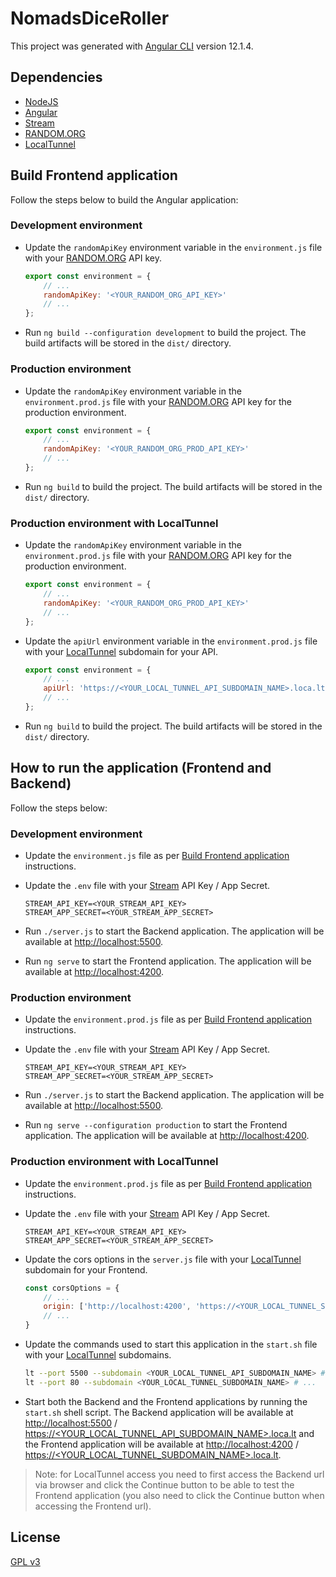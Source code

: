 # NomadsDiceRoller

This project was generated with [Angular CLI](https://github.com/angular/angular-cli) version 12.1.4.

## Dependencies

- [NodeJS](https://nodejs.org/)
- [Angular](https://angular.io/)
- [Stream](https://getstream.io/)
- [RANDOM.ORG](https://www.random.org/)
- [LocalTunnel](http://localtunnel.github.io/www/)

## Build Frontend application

Follow the steps below to build the Angular application:

### Development environment

- Update the `randomApiKey` environment variable in the `environment.js` file with your [RANDOM.ORG](https://www.random.org/) API key.

    ```javascript
    export const environment = {
        // ...
        randomApiKey: '<YOUR_RANDOM_ORG_API_KEY>'
        // ...
    };
    ```

- Run `ng build --configuration development` to build the project. The build artifacts will be stored in the `dist/` directory.

### Production environment

- Update the `randomApiKey` environment variable in the `environment.prod.js` file with your [RANDOM.ORG](https://www.random.org/) API key for the production environment.

    ```javascript
    export const environment = {
        // ...
        randomApiKey: '<YOUR_RANDOM_ORG_PROD_API_KEY>'
        // ...
    };
    ```

- Run `ng build` to build the project. The build artifacts will be stored in the `dist/` directory.

### Production environment with LocalTunnel

- Update the `randomApiKey` environment variable in the `environment.prod.js` file with your [RANDOM.ORG](https://www.random.org/) API key for the production environment.

    ```javascript
    export const environment = {
        // ...
        randomApiKey: '<YOUR_RANDOM_ORG_PROD_API_KEY>'
        // ...
    };
    ```

- Update the `apiUrl` environment variable in the `environment.prod.js` file with your [LocalTunnel](http://localtunnel.github.io/www/) subdomain for your API.

    ```javascript
    export const environment = {
        // ...
        apiUrl: 'https://<YOUR_LOCAL_TUNNEL_API_SUBDOMAIN_NAME>.loca.lt'
        // ...
    };
    ```

- Run `ng build` to build the project. The build artifacts will be stored in the `dist/` directory.

## How to run the application (Frontend and Backend)

Follow the steps below:

### Development environment

- Update the `environment.js` file as per [Build Frontend application](#build-frontend-application) instructions.

- Update the `.env` file with your [Stream](https://getstream.io/) API Key / App Secret.

    ```
    STREAM_API_KEY=<YOUR_STREAM_API_KEY>
    STREAM_APP_SECRET=<YOUR_STREAM_APP_SECRET>
    ```

- Run `./server.js` to start the Backend application. The application will be available at [http://localhost:5500](http://localhost:5500).

- Run `ng serve` to start the Frontend application. The application will be available at [http://localhost:4200](http://localhost:4200).

### Production environment

- Update the `environment.prod.js` file as per [Build Frontend application](#build-frontend-application) instructions.

- Update the `.env` file with your [Stream](https://getstream.io/) API Key / App Secret.

    ```
    STREAM_API_KEY=<YOUR_STREAM_API_KEY>
    STREAM_APP_SECRET=<YOUR_STREAM_APP_SECRET>
    ```

- Run `./server.js` to start the Backend application. The application will be available at [http://localhost:5500](http://localhost:5500).

- Run `ng serve --configuration production` to start the Frontend application. The application will be available at [http://localhost:4200](http://localhost:4200).

### Production environment with LocalTunnel

- Update the `environment.prod.js` file as per [Build Frontend application](#build-frontend-application) instructions.

- Update the `.env` file with your [Stream](https://getstream.io/) API Key / App Secret.

    ```
    STREAM_API_KEY=<YOUR_STREAM_API_KEY>
    STREAM_APP_SECRET=<YOUR_STREAM_APP_SECRET>
    ```

- Update the cors options in the `server.js` file with your [LocalTunnel](http://localtunnel.github.io/www/) subdomain for your Frontend.

    ```javascript
    const corsOptions = {
        // ...
        origin: ['http://localhost:4200', 'https://<YOUR_LOCAL_TUNNEL_SUBDOMAIN_NAME>.loca.lt']
        // ...
    }
    ```

- Update the commands used to start this application in the `start.sh` file with your [LocalTunnel](http://localtunnel.github.io/www/) subdomains.

    ```sh
    lt --port 5500 --subdomain <YOUR_LOCAL_TUNNEL_API_SUBDOMAIN_NAME> # ...
    lt --port 80 --subdomain <YOUR_LOCAL_TUNNEL_SUBDOMAIN_NAME> # ...
    ```

- Start both the Backend and the Frontend applications by running the `start.sh` shell script. The Backend application will be available at [http://localhost:5500](http://localhost:5500) / [https://<YOUR_LOCAL_TUNNEL_API_SUBDOMAIN_NAME>.loca.lt]() and the Frontend application will be available at [http://localhost:4200](http://localhost:4200) / [https://<YOUR_LOCAL_TUNNEL_SUBDOMAIN_NAME>.loca.lt]().

> Note: for LocalTunnel access you need to first access the Backend url via browser and click the Continue button to be able to test the Frontend application (you also need to click the Continue button when accessing the Frontend url).

## License
[GPL v3](https://www.gnu.org/licenses/gpl-3.0.html)